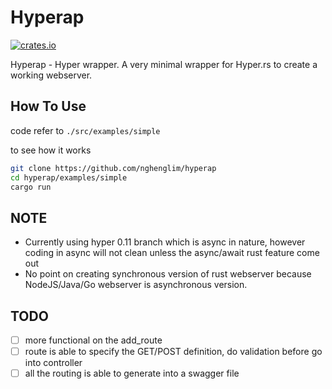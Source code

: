# Hyperap
[![crates.io](http://meritbadge.herokuapp.com/hyperap)](https://crates.io/crates/hyperap)

Hyperap - Hyper wrapper. A very minimal wrapper for Hyper.rs to create a working webserver. 

## How To Use
code refer to `./src/examples/simple`

to see how it works
```bash
git clone https://github.com/nghenglim/hyperap
cd hyperap/examples/simple
cargo run
```

## NOTE
- Currently using hyper 0.11 branch which is async in nature, however coding in async will not clean unless the async/await rust feature come out
- No point on creating synchronous version of rust webserver because NodeJS/Java/Go webserver is asynchronous version.

## TODO
- [ ] more functional on the add_route
- [ ] route is able to specify the GET/POST definition, do validation before go into controller
- [ ] all the routing is able to generate into a swagger file